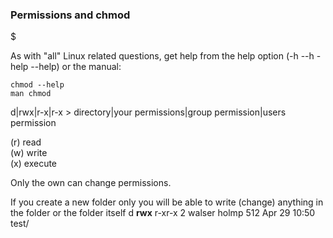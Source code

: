 ### Permissions and chmod
$

As with "all" Linux related questions, get help from the help option (-h --h -help --help) or the manual: 
```Linux
chmod --help
man chmod
```

d|rwx|r-x|r-x > directory|your permissions|group permission|users permission

(r) read<br>
(w) write<br>
(x) execute<br>

Only the own can change permissions. 

If you create a new folder only you will be able to write (change) anything in the folder or the folder itself
d __rwx__ r-xr-x  2 walser   holmp   512 Apr 29 10:50 test/
